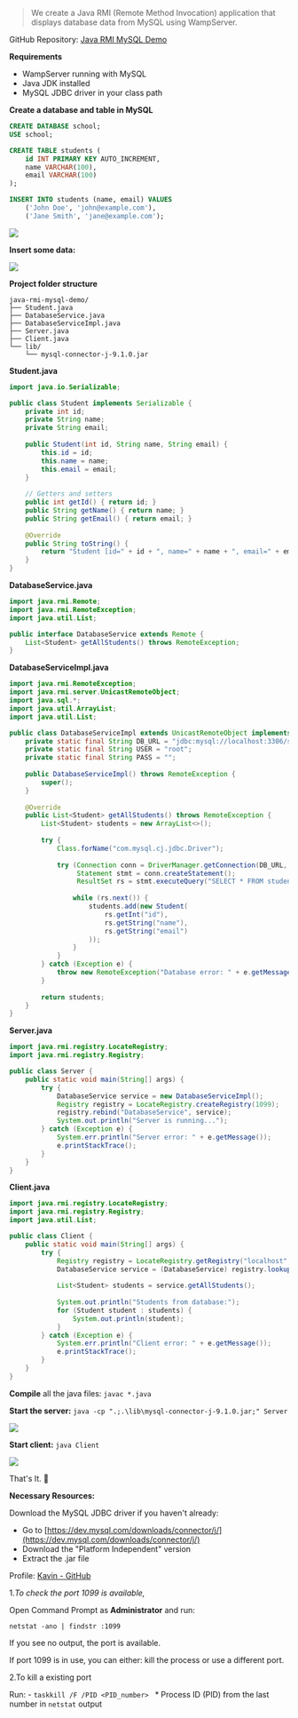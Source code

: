 > We create a Java RMI (Remote Method Invocation) application that displays database data from MySQL using WampServer.

GitHub Repository: [Java RMI MySQL Demo](https://github.com/immkavin-ranks/java-rmi-mysql)

**Requirements**
- WampServer running with MySQL
- Java JDK installed
- MySQL JDBC driver in your class path

**Create a database and table in MySQL**

```SQL
CREATE DATABASE school;
USE school;

CREATE TABLE students (
    id INT PRIMARY KEY AUTO_INCREMENT,
    name VARCHAR(100),
    email VARCHAR(100)
);

INSERT INTO students (name, email) VALUES
    ('John Doe', 'john@example.com'),
    ('Jane Smith', 'jane@example.com');
```

![](attachments/Screenshot%202025-01-18%20132510.png)

**Insert some data:**

![](attachments/Pasted%20image%2020250118134152.png)

**Project folder structure**
```
java-rmi-mysql-demo/
├── Student.java
├── DatabaseService.java
├── DatabaseServiceImpl.java
├── Server.java
├── Client.java
└── lib/
    └── mysql-connector-j-9.1.0.jar
```

**Student.java**
```java
import java.io.Serializable;

public class Student implements Serializable {
    private int id;
    private String name;
    private String email;
    
    public Student(int id, String name, String email) {
        this.id = id;
        this.name = name;
        this.email = email;
    }
    
    // Getters and setters
    public int getId() { return id; }
    public String getName() { return name; }
    public String getEmail() { return email; }
    
    @Override
    public String toString() {
        return "Student [id=" + id + ", name=" + name + ", email=" + email + "]";
    }
}
```

**DatabaseService.java**
```java
import java.rmi.Remote;
import java.rmi.RemoteException;
import java.util.List;

public interface DatabaseService extends Remote {
    List<Student> getAllStudents() throws RemoteException;
}
```

**DatabaseServiceImpl.java**
```java
import java.rmi.RemoteException;
import java.rmi.server.UnicastRemoteObject;
import java.sql.*;
import java.util.ArrayList;
import java.util.List;

public class DatabaseServiceImpl extends UnicastRemoteObject implements DatabaseService {
    private static final String DB_URL = "jdbc:mysql://localhost:3306/school";
    private static final String USER = "root";
    private static final String PASS = "";
    
    public DatabaseServiceImpl() throws RemoteException {
        super();
    }
    
    @Override
    public List<Student> getAllStudents() throws RemoteException {
        List<Student> students = new ArrayList<>();
        
        try {
            Class.forName("com.mysql.cj.jdbc.Driver");
            
            try (Connection conn = DriverManager.getConnection(DB_URL, USER, PASS);
                 Statement stmt = conn.createStatement();
                 ResultSet rs = stmt.executeQuery("SELECT * FROM students")) {
                
                while (rs.next()) {
                    students.add(new Student(
                        rs.getInt("id"),
                        rs.getString("name"),
                        rs.getString("email")
                    ));
                }
            }
        } catch (Exception e) {
            throw new RemoteException("Database error: " + e.getMessage());
        }
        
        return students;
    }
}
```

**Server.java**
```java
import java.rmi.registry.LocateRegistry;
import java.rmi.registry.Registry;

public class Server {
    public static void main(String[] args) {
        try {
            DatabaseService service = new DatabaseServiceImpl();
            Registry registry = LocateRegistry.createRegistry(1099);
            registry.rebind("DatabaseService", service);
            System.out.println("Server is running...");
        } catch (Exception e) {
            System.err.println("Server error: " + e.getMessage());
            e.printStackTrace();
        }
    }
}
```

**Client.java**
```java
import java.rmi.registry.LocateRegistry;
import java.rmi.registry.Registry;
import java.util.List;

public class Client {
    public static void main(String[] args) {
        try {
            Registry registry = LocateRegistry.getRegistry("localhost", 1099);
            DatabaseService service = (DatabaseService) registry.lookup("DatabaseService");
            
            List<Student> students = service.getAllStudents();
            
            System.out.println("Students from database:");
            for (Student student : students) {
                System.out.println(student);
            }
        } catch (Exception e) {
            System.err.println("Client error: " + e.getMessage());
            e.printStackTrace();
        }
    }
}
```

**Compile** all the java files: `javac *.java`

**Start the server:**
`java -cp ".;.\lib\mysql-connector-j-9.1.0.jar;" Server`

![](attachments/Screenshot%202025-01-18%20133146.png)

**Start client:** `java Client`

![](attachments/Pasted%20image%2020250118135044.png)

That's It. 🥳

**Necessary Resources:**

Download the MySQL JDBC driver if you haven't already:

- Go to [https://dev.mysql.com/downloads/connector/j/](https://dev.mysql.com/downloads/connector/j/)
- Download the "Platform Independent" version
- Extract the .jar file

Profile: [Kavin - GitHub](https://github.com/immkavin-ranks/)

1.*To check the port 1099 is available,*

Open Command Prompt as **Administrator** and run:

`netstat -ano | findstr :1099`

If you see no output, the port is available.

If port 1099 is in use, you can either: kill the process or use a different port.

2.To kill a existing port

Run: - `taskkill /F /PID <PID_number>
`
\* Process ID (PID) from the last number in `netstat` output

